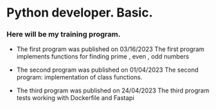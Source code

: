 # Python developer. Basic.
### Here will be my training program.

* The first program  was published on 03/16/2023
The first program implements functions for finding prime , even , odd numbers

* The second program was published on 01/04/2023
The second program: implementation of class functions.

* The third program was published on 24/04/2023
The third program tests working with Dockerfile and Fastapi